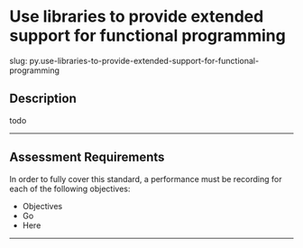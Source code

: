 
# Use libraries to provide extended support for functional programming

slug: py.use-libraries-to-provide-extended-support-for-functional-programming

## Description
todo

---
## Assessment Requirements
In order to fully cover this standard, a performance must be recording for each of the following objectives:

- Objectives
- Go
- Here


---
